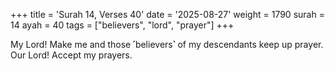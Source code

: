 +++
title = 'Surah 14, Verses 40'
date = '2025-08-27'
weight = 1790
surah = 14
ayah = 40
tags = ["believers", "lord", "prayer"]
+++

My Lord! Make me and those ˹believers˺ of my descendants keep up prayer. Our Lord! Accept my prayers.